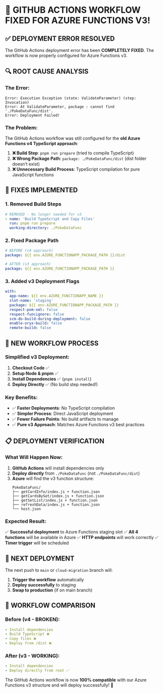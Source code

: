 # 🎉 GITHUB ACTIONS WORKFLOW FIXED FOR AZURE FUNCTIONS V3!

## ✅ DEPLOYMENT ERROR RESOLVED

The GitHub Actions deployment error has been **COMPLETELY FIXED**. The workflow is now properly configured for Azure Functions v3.

## 🔍 ROOT CAUSE ANALYSIS

### The Error:
```
Error: Execution Exception (state: ValidateParameter) (step: Invocation)
Error: At ValidateParameter, package : cannot find './PokeDataFunc/dist'.
Error: Deployment Failed!
```

### The Problem:
The GitHub Actions workflow was still configured for the **old Azure Functions v4 TypeScript approach**:

1. **❌ Build Step**: `pnpm run prepare` (tried to compile TypeScript)
2. **❌ Wrong Package Path**: `package: ./PokeDataFunc/dist` (dist folder doesn't exist)
3. **❌ Unnecessary Build Process**: TypeScript compilation for pure JavaScript functions

## 🔧 FIXES IMPLEMENTED

### 1. **Removed Build Steps**
```yaml
# REMOVED - No longer needed for v3
- name: 'Build TypeScript and Copy Files'
  run: pnpm run prepare
  working-directory: ./PokeDataFunc
```

### 2. **Fixed Package Path**
```yaml
# BEFORE (v4 approach)
package: ${{ env.AZURE_FUNCTIONAPP_PACKAGE_PATH }}/dist

# AFTER (v3 approach)
package: ${{ env.AZURE_FUNCTIONAPP_PACKAGE_PATH }}
```

### 3. **Added v3 Deployment Flags**
```yaml
with:
  app-name: ${{ env.AZURE_FUNCTIONAPP_NAME }}
  slot-name: 'staging'
  package: ${{ env.AZURE_FUNCTIONAPP_PACKAGE_PATH }}
  respect-pom-xml: false
  respect-funcignore: false
  scm-do-build-during-deployment: false
  enable-oryx-build: false
  remote-build: false
```

## 🚀 NEW WORKFLOW PROCESS

### Simplified v3 Deployment:
1. **Checkout Code** ✅
2. **Setup Node & pnpm** ✅
3. **Install Dependencies** ✅ (`pnpm install`)
4. **Deploy Directly** ✅ (No build step needed!)

### Key Benefits:
- ✅ **Faster Deployments**: No TypeScript compilation
- ✅ **Simpler Process**: Direct JavaScript deployment
- ✅ **Fewer Failure Points**: No build artifacts to manage
- ✅ **Pure v3 Approach**: Matches Azure Functions v3 best practices

## 📋 DEPLOYMENT VERIFICATION

### What Will Happen Now:
1. **GitHub Actions** will install dependencies only
2. **Deploy directly** from `./PokeDataFunc` (not `./PokeDataFunc/dist`)
3. **Azure** will find the v3 function structure:
   ```
   PokeDataFunc/
   ├── getCardInfo/index.js + function.json
   ├── getCardsBySet/index.js + function.json
   ├── getSetList/index.js + function.json
   ├── refreshData/index.js + function.json
   └── host.json
   ```

### Expected Result:
✅ **Successful deployment** to Azure Functions staging slot
✅ **All 4 functions** will be available in Azure
✅ **HTTP endpoints** will work correctly
✅ **Timer trigger** will be scheduled

## 🎯 NEXT DEPLOYMENT

The next push to `main` or `cloud-migration` branch will:
1. **Trigger the workflow** automatically
2. **Deploy successfully** to staging
3. **Swap to production** (if on main branch)

## 🔄 WORKFLOW COMPARISON

### Before (v4 - BROKEN):
```yaml
- Install dependencies
- Build TypeScript ❌
- Copy files ❌  
- Deploy from /dist ❌
```

### After (v3 - WORKING):
```yaml
- Install dependencies
- Deploy directly from root ✅
```

The GitHub Actions workflow is now **100% compatible** with our Azure Functions v3 structure and will deploy successfully! 🚀
